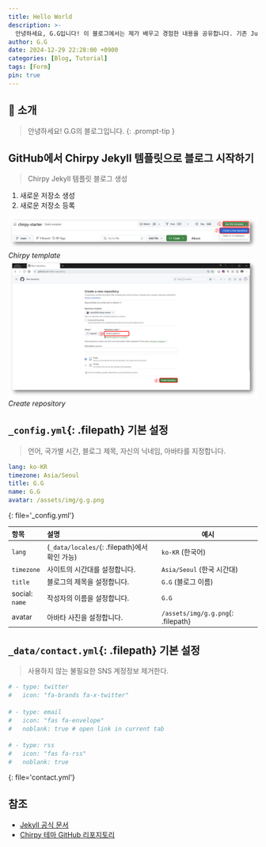 ```yaml
---
title: Hello World
description: >-
  안녕하세요, G.G입니다! 이 블로그에서는 제가 배우고 경험한 내용을 공유합니다. 기존 Just-the-docs Jekyll 템플릿에서 작성된 새로운 Chirpy Jekyll 템플릿으로 리뉴얼 합니다.
author: G.G
date: 2024-12-29 22:28:00 +0900
categories: [Blog, Tutorial]
tags: [Form]
pin: true
---
```


## 📘 소개

> 안녕하세요! G.G의 블로그입니다.
{: .prompt-tip }

## GitHub에서 Chirpy Jekyll 템플릿으로 블로그 시작하기

> Chirpy Jekyll 템플릿 블로그 생성

1. 새로운 저장소 생성
2. 새로운 저장소 등록

![Chirpy](/assets/img/2024-12-29/template.png)
_Chirpy template_
![Create](/assets/img/2024-12-29/create.png)
_Create repository_

## `_config.yml`{: .filepath} 기본 설정

> 언어, 국가별 시간, 블로그 제목, 자신의 닉네임, 아바타를 지정합니다.

```yaml
lang: ko-KR
timezone: Asia/Seoul
title: G.G
name: G.G
avatar: /assets/img/g.g.png
```
{: file='_config.yml'}

| **항목**                 | **설명**                                     | **예시**                 |
|:-------------------------|:---------------------------------------------|--------------------------|
| `lang`                   | (`_data/locales/`{: .filepath}에서 확인 가능) | `ko-KR` (한국어)         |
| `timezone`               | 사이트의 시간대를 설정합니다.                  | `Asia/Seoul` (한국 시간대)|
| `title`                  | 블로그의 제목을 설정합니다.                    | `G.G` (블로그 이름)      |
| social:<br>  `name`      | 작성자의 이름을 설정합니다.                    | `G.G`                   |
| avatar                   | 아바타 사진을 설정합니다.                      | `/assets/img/g.g.png`{: .filepath} |

## `_data/contact.yml`{: .filepath} 기본 설정

> 사용하지 않는 불필요한 SNS 계정정보 제거한다.

```yaml
# - type: twitter
#   icon: "fa-brands fa-x-twitter"

# - type: email
#   icon: "fas fa-envelope"
#   noblank: true # open link in current tab

# - type: rss
#   icon: "fas fa-rss"
#   noblank: true
```
{: file='contact.yml'}

## 참조
- [Jekyll 공식 문서](https://jekyllrb.com/docs/installation/)
- [Chirpy 테마 GitHub 리포지토리](https://github.com/cotes2020/jekyll-theme-chirpy)
